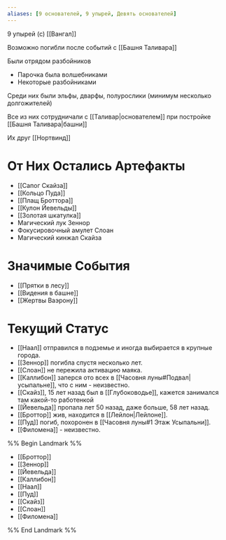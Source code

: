 ```yaml
---
aliases: [9 основателей, 9 упырей, Девять основателей]
---
```


9 упырей (с) [[Вангал]]

Возможно погибли после событий с [[Башня Таливара]]

Были отрядом разбойников

- Парочка была волшебниками
- Некоторые разбойниками

Среди них были эльфы, дварфы, полурослики (минимум несколько долгожителей)

Все из них сотрудничали с [[Таливар|основателем]] при постройке [[Башня Таливара|башни]]

Их друг [[Нортвинд]]

# От Них Остались Артефакты

- [[Сапог Скайза]]
- [[Кольцо Пуда]]
- [[Плащ Броттора]]
- [[Кулон Йевельды]]
- [[Золотая шкатулка]]
- Магический лук Зеннор
- Фокусировочный амулет Слоан
- Магический кинжал Скайза

# Значимые События

- [[Прятки в лесу]]
- [[Видения в башне]]
- [[Жертвы Ваэрону]]

# Текущий Статус

- [[Наал]] отправился в подземье и иногда выбирается в крупные города.
- [[Зеннор]] погибла спустя несколько лет.
- [[Слоан]] не пережила активацию маяка.
- [[Каллибон]] заперся ото всех в [[Часовня луны#Подвал|усыпальне]], что с ним - неизвестно.
- [[Скайз]], 15 лет назад был в [[Глубоководье]], кажется занимался там какой-то работенкой
- [[Йевельда]] пропала лет 50 назад, даже больше, 58 лет назад.
- [[Броттор]] жив, находится в [[Лейлон|Лейлоне]].
- [[Пуд]] погиб, похоронен в [[Часовня луны#1 Этаж Усыпальни]].
- [[Филомена]] - неизвестно.

%% Begin Landmark %%

- [[Броттор]]
- [[Зеннор]]
- [[Йевельда]]
- [[Каллибон]]
- [[Наал]]
- [[Пуд]]
- [[Скайз]]
- [[Слоан]]
- [[Филомена]]

%% End Landmark %%
